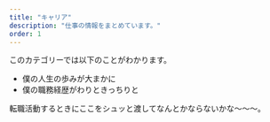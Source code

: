 ```yaml
---
title: "キャリア"
description: "仕事の情報をまとめています。"
order: 1
---
```


このカテゴリーでは以下のことがわかります。

- 僕の人生の歩みが大まかに
- 僕の職務経歴がわりときっちりと

転職活動するときにここをシュッと渡してなんとかならないかな～～～。
